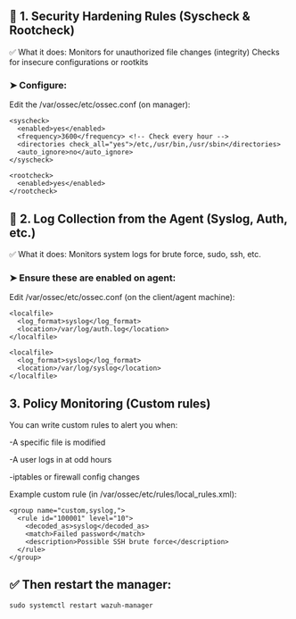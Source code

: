 ## 🔐 1. Security Hardening Rules (Syscheck & Rootcheck)
✅ What it does:
Monitors for unauthorized file changes (integrity)
Checks for insecure configurations or rootkits

### ➤ Configure:
Edit the /var/ossec/etc/ossec.conf (on manager):
```
<syscheck>
  <enabled>yes</enabled>
  <frequency>3600</frequency> <!-- Check every hour -->
  <directories check_all="yes">/etc,/usr/bin,/usr/sbin</directories>
  <auto_ignore>no</auto_ignore>
</syscheck>

<rootcheck>
  <enabled>yes</enabled>
</rootcheck>
```

## 🧠 2. Log Collection from the Agent (Syslog, Auth, etc.)
✅ What it does:
Monitors system logs for brute force, sudo, ssh, etc.

### ➤ Ensure these are enabled on agent:
Edit /var/ossec/etc/ossec.conf (on the client/agent machine):
```
<localfile>
  <log_format>syslog</log_format>
  <location>/var/log/auth.log</location>
</localfile>

<localfile>
  <log_format>syslog</log_format>
  <location>/var/log/syslog</location>
</localfile>
```

## 3. Policy Monitoring (Custom rules)
You can write custom rules to alert you when:

-A specific file is modified

-A user logs in at odd hours

-iptables or firewall config changes

Example custom rule (in /var/ossec/etc/rules/local_rules.xml):
```
<group name="custom,syslog,">
  <rule id="100001" level="10">
    <decoded_as>syslog</decoded_as>
    <match>Failed password</match>
    <description>Possible SSH brute force</description>
  </rule>
</group>
```

## ✅ Then restart the manager:
```
sudo systemctl restart wazuh-manager
```
